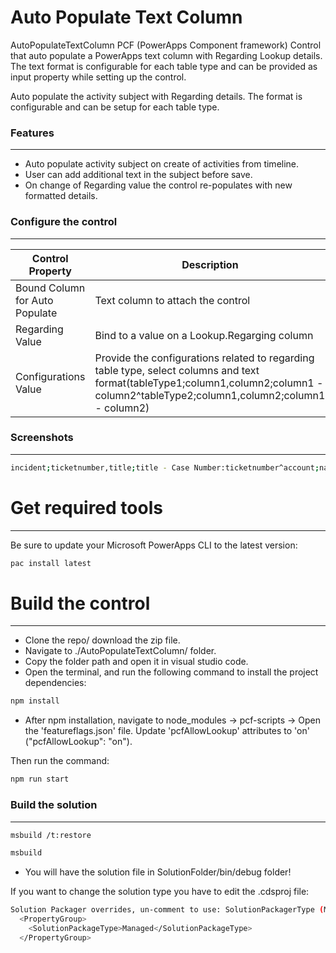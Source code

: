 # Auto Populate Text Column
AutoPopulateTextColumn PCF (PowerApps Component framework) Control that auto populate a PowerApps text column with Regarding Lookup details. The text format is configurable for each table type and can be provided as input property while setting up the control.

Auto populate the activity subject with Regarding details. The format is configurable and can be setup for each table type.

### Features
---
* Auto populate activity subject on create of activities from timeline.
* User can add additional text in the subject before save.
* On change of Regarding value the control re-populates with new formatted details.

### Configure the control
---
Control Property | Description | Required
------------ | ------------- | -------------
Bound Column for Auto Populate | Text column to attach the control | Yes |
Regarding Value | Bind to a value on a Lookup.Regarging column | Yes |
Configurations Value | Provide the configurations related to regarding table type, select columns and text format(tableType1;column1,column2;column1 - column2^tableType2;column1,column2;column1 - column2) | Yes |


### Screenshots
---
```bash
incident;ticketnumber,title;title - Case Number:ticketnumber^account;name;Account Name:name
```

# Get required tools
---

Be sure to update your Microsoft PowerApps CLI to the latest version: 
```bash
pac install latest
```
# Build the control
---

* Clone the repo/ download the zip file.
* Navigate to ./AutoPopulateTextColumn/ folder.
* Copy the folder path and open it in visual studio code.
* Open the terminal, and run the following command to install the project dependencies:
```bash
npm install
```
* After npm installation, navigate to  node_modules -> pcf-scripts -> Open the 'featureflags.json' file. Update 'pcfAllowLookup' attributes to 'on' ("pcfAllowLookup": "on").

Then run the command:
```bash
npm run start
```
### Build the solution
---

```bash
msbuild /t:restore
``` 

```bash
msbuild
``` 
* You will have the solution file in SolutionFolder/bin/debug folder!

If you want to change the solution type you have to edit the .cdsproj file:
```bash
Solution Packager overrides, un-comment to use: SolutionPackagerType (Managed, Unmanaged, Both)
  <PropertyGroup>
    <SolutionPackageType>Managed</SolutionPackageType>
  </PropertyGroup>

  ```
